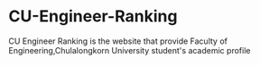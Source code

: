 # CU-Engineer-Ranking
CU Engineer Ranking is the website that provide Faculty of Engineering,Chulalongkorn University student's academic profile
